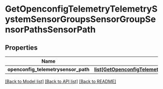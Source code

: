 # GetOpenconfigTelemetryTelemetrySystemSensorGroupsSensorGroupSensorPathsSensorPath

## Properties
Name | Type | Description | Notes
------------ | ------------- | ------------- | -------------
**openconfig_telemetrysensor_path** | [**list[GetOpenconfigTelemetryTelemetrySystemOpenconfigtelemetrytelemetrysystemSensorgroupsSensorpathsSensorpath]**](GetOpenconfigTelemetryTelemetrySystemOpenconfigtelemetrytelemetrysystemSensorgroupsSensorpathsSensorpath.md) |  | [optional] 

[[Back to Model list]](../README.md#documentation-for-models) [[Back to API list]](../README.md#documentation-for-api-endpoints) [[Back to README]](../README.md)


